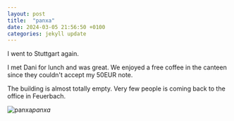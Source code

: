 ```yaml
---
layout: post
title:  "panxa"
date: 2024-03-05 21:56:50 +0100
categories: jekyll update
---
```


I went to Stuttgart again.  

I met Dani for lunch and was great. We enjoyed a free coffee in the canteen since they couldn't accept my 50EUR note.  

The building is almost totally empty. Very few people is coming back to the office in Feuerbach.


![panxa](https://lh3.googleusercontent.com/pw/AP1GczOWjrPevy1XkrcNg7AenPlLNPt1gMcZD2O4TQHrsY5uIvwhUr8XqdkPi7cy39yYzWzR1wFFnowa9oJMWaa22CCDYTGioeHP3zgmB1l4188glHVKdks=w2400)*panxa*&nbsp;



[jekyll-docs]: https://jekyllrb.com/docs/home
[jekyll-gh]:   https://github.com/jekyll/jekyll
[jekyll-talk]: https://talk.jekyllrb.com/
